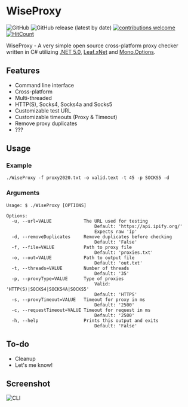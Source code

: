 # WiseProxy
![GitHub](https://img.shields.io/github/license/ExaltedHF/WiseProxy?style=flat-square)
![GitHub release (latest by date)](https://img.shields.io/github/v/release/ExaltedHF/WiseProxy?style=flat-square)
[![contributions welcome](https://img.shields.io/badge/contributions-welcome-brightgreen.svg?style=flat-square)](https://github.com/moodiest/Proxy-Checker/issues)
[![HitCount](http://hits.dwyl.com/ExaltedHF/WiseProxy.svg)](http://hits.dwyl.com/ExaltedHF/WiseProxy)

WiseProxy - A very simple open source cross-platform proxy checker written in C# utilizing [.NET 5.0](https://dotnet.microsoft.com/download/dotnet/5.0), [Leaf.xNet](https://github.com/csharp-leaf/Leaf.xNet) and [Mono.Options](https://www.nuget.org/packages/Mono.Options/).

## Features
* Command line interface
* Cross-platform
* Multi-threaded    
* HTTP(S), Socks4, Socks4a and Socks5
* Customizable test URL
* Customizable timeouts (Proxy & Timeout)
* Remove proxy duplicates
* ???

## Usage

### Example

`./WiseProxy -f proxy2020.txt -o valid.text -t 45 -p SOCKS5 -d`

### Arguments 

```
Usage: $ ./WiseProxy [OPTIONS]

Options:
  -u, --url=VALUE            The URL used for testing
                                 Default: 'https://api.ipify.org/'
                                 Expects raw 'íp'
  -d, --removeDuplicates     Remove duplicates before checking
                                 Default: 'False'
  -f, --file=VALUE           Path to proxy file
                                 Default: 'proxies.txt'
  -o, --out=VALUE            Path to output file
                                 Default: 'out.txt'
  -t, --threads=VALUE        Number of threads
                                 Default: '35'
  -p, --proxyType=VALUE      Type of proxies
                                 Valid: 'HTTP(S)|SOCKS4|SOCKS4A|SOCKS5'
                                 Default: 'HTTPS'
  -s, --proxyTimeout=VALUE   Timeout for proxy in ms
                                 Default: '2500'
  -c, --requestTimeout=VALUE Timeout for request in ms
                                 Default: '2500'
  -h, --help                 Prints this output and exits
                                 Default: 'False'
```

## To-do
* Cleanup
* Let's me know!

## Screenshot

![CLI](https://i.imgur.com/rSQCWre.png)